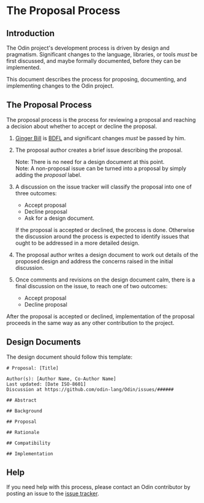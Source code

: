 # The Proposal Process

## Introduction

The Odin project's development process is driven by design and pragmatism. Significant changes to the language, libraries, or tools _must_ be first discussed, and maybe formally documented, before they can be implemented.

This document describes the process for proposing, documenting, and implementing changes to the Odin project.

## The Proposal Process

The proposal process is the process for reviewing a proposal and reaching a decision about whether to accept or decline the proposal.

1. [Ginger Bill](https://github.com/gingerBill) is [BDFL](https://wikipedia.org/wiki/Benevolent_dictator_for_life) and significant changes _must_ be passed by him.

2. The proposal author creates a brief issue describing the proposal.

   Note: There is no need for a design document at this point.<br>
   Note: A non-proposal issue can be turned into a proposal by simply adding the _proposal_ label.

3. A discussion on the issue tracker will classify the proposal into one of three outcomes:
	* Accept proposal
	* Decline proposal
	* Ask for a design document.

	If the proposal is accepted or declined, the process is done. Otherwise the discussion around the process is expected to identify issues that ought to be addressed in a more detailed design.

4. The proposal author writes a design document to work out details of the proposed design and address the concerns raised in the initial discussion.

5. Once comments and revisions on the design document calm, there is a final discussion on the issue, to reach one of two outcomes:
	* Accept proposal
	* Decline proposal

After the proposal is accepted or declined, implementation of the proposal proceeds in the same way as any other contribution to the project.

## Design Documents

The design document should follow this template:


```
# Proposal: [Title]

Author(s): [Author Name, Co-Author Name]
Last updated: [Date ISO-8601]
Discussion at https://github.com/odin-lang/Odin/issues/######

## Abstract

## Background

## Proposal

## Rationale

## Compatibility

## Implementation

```


## Help

If you need help with this process, please contact an Odin contributor by posting an issue to the [issue tracker](https://github.com/odin-lang/Odin/issues).
